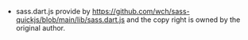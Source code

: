 - sass.dart.js provide by https://github.com/wch/sass-quickjs/blob/main/lib/sass.dart.js
  and the copy right is owned by the original author.
